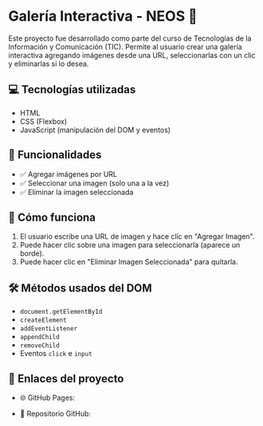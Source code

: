 # Galería Interactiva - NEOS 🍕

Este proyecto fue desarrollado como parte del curso de Tecnologías de la Información y Comunicación (TIC). Permite al usuario crear una galería interactiva agregando imágenes desde una URL, seleccionarlas con un clic y eliminarlas si lo desea.

## 💻 Tecnologías utilizadas

- HTML
- CSS (Flexbox)
- JavaScript (manipulación del DOM y eventos)

## 🎯 Funcionalidades

- ✅ Agregar imágenes por URL
- ✅ Seleccionar una imagen (solo una a la vez)
- ✅ Eliminar la imagen seleccionada

## 📸 Cómo funciona

1. El usuario escribe una URL de imagen y hace clic en "Agregar Imagen".
2. Puede hacer clic sobre una imagen para seleccionarla (aparece un borde).
3. Puede hacer clic en "Eliminar Imagen Seleccionada" para quitarla.

## 🛠 Métodos usados del DOM

- `document.getElementById`
- `createElement`
- `addEventListener`
- `appendChild`
- `removeChild`
- Eventos `click` e `input`

## 🔗 Enlaces del proyecto

- 🌐 GitHub Pages: 

- 📂 Repositorio GitHub: 

